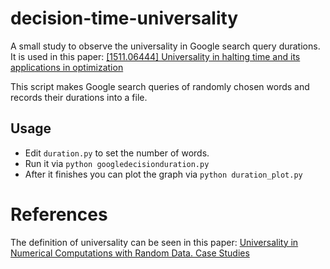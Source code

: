 # decision-time-universality
A small study to observe the universality in Google search query durations. It is used in this paper: [\[1511\.06444\] Universality in halting time and its applications in optimization](https://arxiv.org/abs/1511.06444)

This script makes Google search queries of randomly chosen words and records their durations into a file.

## Usage
- Edit `duration.py` to set the number of words. 
- Run it via `python googledecisionduration.py`
- After it finishes you can plot the graph via `python duration_plot.py`

# References
The definition of universality can be seen in this paper: [Universality in Numerical Computations with Random Data. Case Studies](http://arxiv.org/abs/1407.3829)
